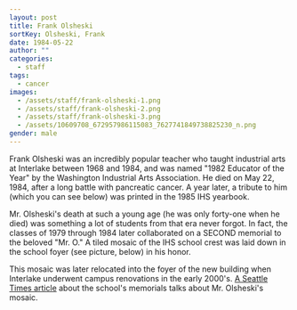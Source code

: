 ```yaml
---
layout: post
title: Frank Olsheski
sortKey: Olsheski, Frank
date: 1984-05-22
author: ""
categories:
  - staff
tags:
  - cancer
images:
  - /assets/staff/frank-olsheski-1.png
  - /assets/staff/frank-olsheski-2.png
  - /assets/staff/frank-olsheski-3.png
  - /assets/10609708_672957986115083_7627741849738825230_n.png
gender: male
---
```


Frank Olsheski was an incredibly popular teacher who taught industrial arts at Interlake between 1968 and 1984, and was named "1982 Educator of the Year" by the Washington Industrial Arts Association. He died on May 22, 1984, after a long battle with pancreatic cancer. A year later, a tribute to him (which you can see below) was printed in the 1985 IHS yearbook.

Mr. Olsheski's death at such a young age (he was only forty-one when he died) was something a lot of students from that era never forgot. In fact, the classes of 1979 through 1984 later collaborated on a SECOND memorial to the beloved "Mr. O." A tiled mosaic of the IHS school crest was laid down in the school foyer (see picture, below) in his honor.

This mosaic was later relocated into the foyer of the new building when Interlake underwent campus renovations in the early 2000's. [A Seattle Times article](https://archive.seattletimes.com/archive/?date=20050911&slug=renovations09m) about the school's memorials talks about Mr. Olsheski's mosaic.
